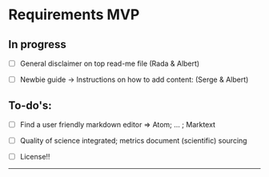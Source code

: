 # **Requirements MVP**

## **In progress**

- [ ]  General disclaimer on top read-me file (Rada & Albert)
- [ ]  Newbie guide → Instructions on how to add content: (Serge & Albert)


## **To-do's:**

- [ ]  Find a user friendly markdown editor => Atom; ... ; Marktext
- [ ]  Quality of science integrated; metrics document (scientific) sourcing
- [ ] License!!


---
